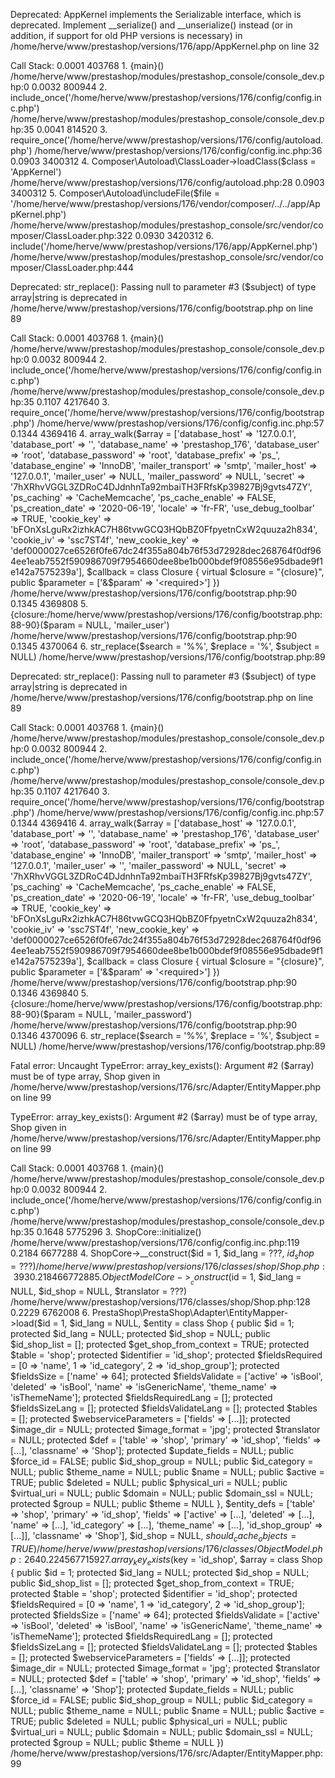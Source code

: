 
Deprecated: AppKernel implements the Serializable interface, which is deprecated. Implement __serialize() and __unserialize() instead (or in addition, if support for old PHP versions is necessary) in /home/herve/www/prestashop/versions/176/app/AppKernel.php on line 32

Call Stack:
    0.0001     403768   1. {main}() /home/herve/www/prestashop/modules/prestashop_console/console_dev.php:0
    0.0032     800944   2. include_once('/home/herve/www/prestashop/versions/176/config/config.inc.php') /home/herve/www/prestashop/modules/prestashop_console/console_dev.php:35
    0.0041     814520   3. require_once('/home/herve/www/prestashop/versions/176/config/autoload.php') /home/herve/www/prestashop/versions/176/config/config.inc.php:36
    0.0903    3400312   4. Composer\Autoload\ClassLoader->loadClass($class = 'AppKernel') /home/herve/www/prestashop/versions/176/config/autoload.php:28
    0.0903    3400312   5. Composer\Autoload\includeFile($file = '/home/herve/www/prestashop/versions/176/vendor/composer/../../app/AppKernel.php') /home/herve/www/prestashop/modules/prestashop_console/src/vendor/composer/ClassLoader.php:322
    0.0930    3420312   6. include('/home/herve/www/prestashop/versions/176/app/AppKernel.php') /home/herve/www/prestashop/modules/prestashop_console/src/vendor/composer/ClassLoader.php:444


Deprecated: str_replace(): Passing null to parameter #3 ($subject) of type array|string is deprecated in /home/herve/www/prestashop/versions/176/config/bootstrap.php on line 89

Call Stack:
    0.0001     403768   1. {main}() /home/herve/www/prestashop/modules/prestashop_console/console_dev.php:0
    0.0032     800944   2. include_once('/home/herve/www/prestashop/versions/176/config/config.inc.php') /home/herve/www/prestashop/modules/prestashop_console/console_dev.php:35
    0.1107    4217640   3. require_once('/home/herve/www/prestashop/versions/176/config/bootstrap.php') /home/herve/www/prestashop/versions/176/config/config.inc.php:57
    0.1344    4369416   4. array_walk($array = ['database_host' => '127.0.0.1', 'database_port' => '', 'database_name' => 'prestashop_176', 'database_user' => 'root', 'database_password' => 'root', 'database_prefix' => 'ps_', 'database_engine' => 'InnoDB', 'mailer_transport' => 'smtp', 'mailer_host' => '127.0.0.1', 'mailer_user' => NULL, 'mailer_password' => NULL, 'secret' => '7hXRhvVGGL3ZDRoC4DJdnhnTa92mbaiTH3FRfsKp39827Bj9gvts47ZY', 'ps_caching' => 'CacheMemcache', 'ps_cache_enable' => FALSE, 'ps_creation_date' => '2020-06-19', 'locale' => 'fr-FR', 'use_debug_toolbar' => TRUE, 'cookie_key' => 'bFOnXsLguRx2izhkAC7H86tvwGCQ3HQbBZ0FfpyetnCxW2quuza2h834', 'cookie_iv' => 'ssc7ST4f', 'new_cookie_key' => 'def0000027ce6526f0fe67dc24f355a804b76f53d72928dec268764f0df964ee1eab7552f590986709f7954660dee8be1b000bdef9f08556e95dbade9f1e142a7575239a'], $callback = class Closure { virtual $closure = "{closure}", public $parameter = ['&$param' => '<required>'] }) /home/herve/www/prestashop/versions/176/config/bootstrap.php:90
    0.1345    4369808   5. {closure:/home/herve/www/prestashop/versions/176/config/bootstrap.php:88-90}($param = NULL, 'mailer_user') /home/herve/www/prestashop/versions/176/config/bootstrap.php:90
    0.1345    4370064   6. str_replace($search = '%%', $replace = '%', $subject = NULL) /home/herve/www/prestashop/versions/176/config/bootstrap.php:89


Deprecated: str_replace(): Passing null to parameter #3 ($subject) of type array|string is deprecated in /home/herve/www/prestashop/versions/176/config/bootstrap.php on line 89

Call Stack:
    0.0001     403768   1. {main}() /home/herve/www/prestashop/modules/prestashop_console/console_dev.php:0
    0.0032     800944   2. include_once('/home/herve/www/prestashop/versions/176/config/config.inc.php') /home/herve/www/prestashop/modules/prestashop_console/console_dev.php:35
    0.1107    4217640   3. require_once('/home/herve/www/prestashop/versions/176/config/bootstrap.php') /home/herve/www/prestashop/versions/176/config/config.inc.php:57
    0.1344    4369416   4. array_walk($array = ['database_host' => '127.0.0.1', 'database_port' => '', 'database_name' => 'prestashop_176', 'database_user' => 'root', 'database_password' => 'root', 'database_prefix' => 'ps_', 'database_engine' => 'InnoDB', 'mailer_transport' => 'smtp', 'mailer_host' => '127.0.0.1', 'mailer_user' => '', 'mailer_password' => NULL, 'secret' => '7hXRhvVGGL3ZDRoC4DJdnhnTa92mbaiTH3FRfsKp39827Bj9gvts47ZY', 'ps_caching' => 'CacheMemcache', 'ps_cache_enable' => FALSE, 'ps_creation_date' => '2020-06-19', 'locale' => 'fr-FR', 'use_debug_toolbar' => TRUE, 'cookie_key' => 'bFOnXsLguRx2izhkAC7H86tvwGCQ3HQbBZ0FfpyetnCxW2quuza2h834', 'cookie_iv' => 'ssc7ST4f', 'new_cookie_key' => 'def0000027ce6526f0fe67dc24f355a804b76f53d72928dec268764f0df964ee1eab7552f590986709f7954660dee8be1b000bdef9f08556e95dbade9f1e142a7575239a'], $callback = class Closure { virtual $closure = "{closure}", public $parameter = ['&$param' => '<required>'] }) /home/herve/www/prestashop/versions/176/config/bootstrap.php:90
    0.1346    4369840   5. {closure:/home/herve/www/prestashop/versions/176/config/bootstrap.php:88-90}($param = NULL, 'mailer_password') /home/herve/www/prestashop/versions/176/config/bootstrap.php:90
    0.1346    4370096   6. str_replace($search = '%%', $replace = '%', $subject = NULL) /home/herve/www/prestashop/versions/176/config/bootstrap.php:89


Fatal error: Uncaught TypeError: array_key_exists(): Argument #2 ($array) must be of type array, Shop given in /home/herve/www/prestashop/versions/176/src/Adapter/EntityMapper.php on line 99

TypeError: array_key_exists(): Argument #2 ($array) must be of type array, Shop given in /home/herve/www/prestashop/versions/176/src/Adapter/EntityMapper.php on line 99

Call Stack:
    0.0001     403768   1. {main}() /home/herve/www/prestashop/modules/prestashop_console/console_dev.php:0
    0.0032     800944   2. include_once('/home/herve/www/prestashop/versions/176/config/config.inc.php') /home/herve/www/prestashop/modules/prestashop_console/console_dev.php:35
    0.1648    5775296   3. ShopCore::initialize() /home/herve/www/prestashop/versions/176/config/config.inc.php:119
    0.2184    6677288   4. ShopCore->__construct($id = 1, $id_lang = ???, $id_shop = ???) /home/herve/www/prestashop/versions/176/classes/shop/Shop.php:393
    0.2184    6677288   5. ObjectModelCore->__construct($id = 1, $id_lang = NULL, $id_shop = NULL, $translator = ???) /home/herve/www/prestashop/versions/176/classes/shop/Shop.php:128
    0.2229    6762008   6. PrestaShop\PrestaShop\Adapter\EntityMapper->load($id = 1, $id_lang = NULL, $entity = class Shop { public $id = 1; protected $id_lang = NULL; protected $id_shop = NULL; public $id_shop_list = []; protected $get_shop_from_context = TRUE; protected $table = 'shop'; protected $identifier = 'id_shop'; protected $fieldsRequired = [0 => 'name', 1 => 'id_category', 2 => 'id_shop_group']; protected $fieldsSize = ['name' => 64]; protected $fieldsValidate = ['active' => 'isBool', 'deleted' => 'isBool', 'name' => 'isGenericName', 'theme_name' => 'isThemeName']; protected $fieldsRequiredLang = []; protected $fieldsSizeLang = []; protected $fieldsValidateLang = []; protected $tables = []; protected $webserviceParameters = ['fields' => [...]]; protected $image_dir = NULL; protected $image_format = 'jpg'; protected $translator = NULL; protected $def = ['table' => 'shop', 'primary' => 'id_shop', 'fields' => [...], 'classname' => 'Shop']; protected $update_fields = NULL; public $force_id = FALSE; public $id_shop_group = NULL; public $id_category = NULL; public $theme_name = NULL; public $name = NULL; public $active = TRUE; public $deleted = NULL; public $physical_uri = NULL; public $virtual_uri = NULL; public $domain = NULL; public $domain_ssl = NULL; protected $group = NULL; public $theme = NULL }, $entity_defs = ['table' => 'shop', 'primary' => 'id_shop', 'fields' => ['active' => [...], 'deleted' => [...], 'name' => [...], 'id_category' => [...], 'theme_name' => [...], 'id_shop_group' => [...]], 'classname' => 'Shop'], $id_shop = NULL, $should_cache_objects = TRUE) /home/herve/www/prestashop/versions/176/classes/ObjectModel.php:264
    0.2245    6771592   7. array_key_exists($key = 'id_shop', $array = class Shop { public $id = 1; protected $id_lang = NULL; protected $id_shop = NULL; public $id_shop_list = []; protected $get_shop_from_context = TRUE; protected $table = 'shop'; protected $identifier = 'id_shop'; protected $fieldsRequired = [0 => 'name', 1 => 'id_category', 2 => 'id_shop_group']; protected $fieldsSize = ['name' => 64]; protected $fieldsValidate = ['active' => 'isBool', 'deleted' => 'isBool', 'name' => 'isGenericName', 'theme_name' => 'isThemeName']; protected $fieldsRequiredLang = []; protected $fieldsSizeLang = []; protected $fieldsValidateLang = []; protected $tables = []; protected $webserviceParameters = ['fields' => [...]]; protected $image_dir = NULL; protected $image_format = 'jpg'; protected $translator = NULL; protected $def = ['table' => 'shop', 'primary' => 'id_shop', 'fields' => [...], 'classname' => 'Shop']; protected $update_fields = NULL; public $force_id = FALSE; public $id_shop_group = NULL; public $id_category = NULL; public $theme_name = NULL; public $name = NULL; public $active = TRUE; public $deleted = NULL; public $physical_uri = NULL; public $virtual_uri = NULL; public $domain = NULL; public $domain_ssl = NULL; protected $group = NULL; public $theme = NULL }) /home/herve/www/prestashop/versions/176/src/Adapter/EntityMapper.php:99

